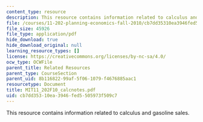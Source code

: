 ```yaml
---
content_type: resource
description: This resource contains information related to calculus and gasoline sales.
file: /courses/11-202-planning-economics-fall-2010/cb7dd35310ea3946fed5505973f509c7_MIT11_202F10_calcnotes.pdf
file_size: 45926
file_type: application/pdf
hide_download: true
hide_download_original: null
learning_resource_types: []
license: https://creativecommons.org/licenses/by-nc-sa/4.0/
ocw_type: OCWFile
parent_title: Related Resources
parent_type: CourseSection
parent_uid: 8b116822-99af-5f06-1079-f4676885aac1
resourcetype: Document
title: MIT11_202F10_calcnotes.pdf
uid: cb7dd353-10ea-3946-fed5-505973f509c7
---
```

This resource contains information related to calculus and gasoline sales.